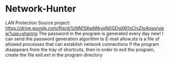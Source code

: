 # Network-Hunter
LAN Protection
Source project: https://drive.google.com/file/d/1zNN1SKwMlkyqN0GDgX6I1sCIyZIo4psq/view?usp=sharing
The password in the program is generated every day new! I can send the password generation algorithm to E-mail
allow.sts is a file of allowed processes that can establish network connections
If the program disappears from the tray of shortcuts, then in order to exit the program, create the file exit.ext in the program directory
